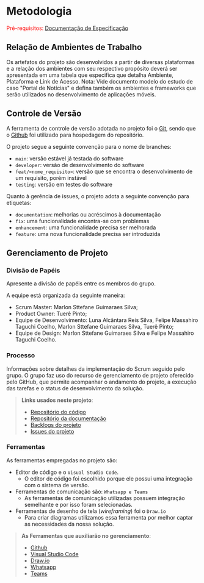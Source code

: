 
# Metodologia

<span style="color:red">Pré-requisitos: <a href="https://github.com/ICEI-PUC-Minas-PMV-ADS/pmv-ads-2024-1-e3-proj-mov-t4-game-of-ti/blob/main/docs/02-Especificação%20do%20Projeto.md"> Documentação de Especificação</a></span>

## Relação de Ambientes de Trabalho

Os artefatos do projeto são desenvolvidos a partir de diversas plataformas e a relação dos ambientes com seu respectivo propósito deverá ser apresentada em uma tabela que especifica que detalha Ambiente, Plataforma e Link de Acesso. 
Nota: Vide documento modelo do estudo de caso "Portal de Notícias" e defina também os ambientes e frameworks que serão utilizados no desenvolvimento de aplicações móveis.

## Controle de Versão

A ferramenta de controle de versão adotada no projeto foi o
[Git](https://git-scm.com/), sendo que o [Github](https://github.com)
foi utilizado para hospedagem do repositório.

O projeto segue a seguinte convenção para o nome de branches:

- `main`: versão estável já testada do software
- `developer`: versão de desenvolvimento do software
- `feat/<nome_requisito>`: versão que se encontra o desenvolvimento de um requisito, porém instável
- `testing`: versão em testes do software

Quanto à gerência de issues, o projeto adota a seguinte convenção para
etiquetas:

- `documentation`: melhorias ou acréscimos à documentação
- `fix`: uma funcionalidade encontra-se com problemas
- `enhancement`: uma funcionalidade precisa ser melhorada
- `feature`: uma nova funcionalidade precisa ser introduzida

## Gerenciamento de Projeto

### Divisão de Papéis

Apresente a divisão de papéis entre os membros do grupo.

A equipe está organizada da seguinte maneira:

- Scrum Master: Marlon Sttefane Guimaraes Silva;
- Product Owner: Tuerê Pinto;
- Equipe de Desenvolvimento: Luna Alcântara Reis Silva, Felipe Massahiro Taguchi Coelho, Marlon Sttefane Guimaraes Silva, Tuerê Pinto;
- Equipe de Design: Marlon Sttefane Guimaraes Silva e Felipe Massahiro Taguchi Coelho.

### Processo

Informações sobre detalhes da implementação do Scrum seguido pelo grupo. O grupo faz uso do recurso de gerenciamento de projeto oferecido pelo GitHub, que permite acompanhar o andamento do projeto, a execução das tarefas e o status de desenvolvimento da solução.
 
> **Links usados neste projeto**:
> - [Repositório do código](https://github.com/ICEI-PUC-Minas-PMV-ADS/pmv-ads-2024-1-e3-proj-mov-t4-game-of-ti/tree/main/src)
> - [Repositório da documentação](https://github.com/ICEI-PUC-Minas-PMV-ADS/pmv-ads-2024-1-e3-proj-mov-t4-game-of-ti/tree/main/docs)
> - [Backlogs do projeto](https://github.com/orgs/ICEI-PUC-Minas-PMV-ADS/projects/858/views/2)
> - [Issues do projeto](https://github.com/ICEI-PUC-Minas-PMV-ADS/pmv-ads-2024-1-e3-proj-mov-t4-game-of-ti/issues)

### Ferramentas

As ferramentas empregadas no projeto são:

- Editor de código e o `Visual Studio Code`.
    - O editor de código foi escolhido porque ele possui uma integração com o sistema de versão. 
- Ferramentas de comunicação são: `Whatsapp e Teams`
    - As ferramentas de comunicação utilizadas possuem integração semelhante e por isso foram selecionadas.
- Ferramentas de desenho de tela (_wireframing_) foi o `Draw.io`
    -  Para criar diagramas utilizamos essa ferramenta por melhor captar as necessidades da nossa solução.
 
> **As Ferramentas que auxiliarão no gerenciamento**: 
> - [Github](https://github.com/)
> - [Visual Studio Code](https://code.visualstudio.com)
> - [Draw.io](https://app.diagrams.net)
> - [Whatsapp](https://whatsapp.com/)
> - [Teams](https://teams.microsoft.com/)


